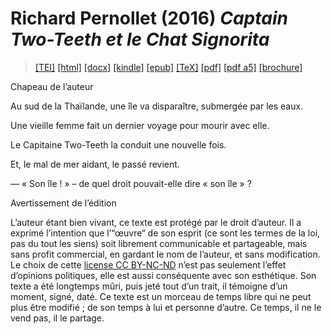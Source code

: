 # Richard Pernollet (2016)  <em>Captain Two-Teeth et le Chat Signorita</em> 

>  <a target="_blank" title="Source XML/TEI" class="mime48 tei" href="https://hurlus.github.io/tei/pernollet2016_capt-2-teeth.xml">[TEI]</a>  <a target="_blank" title="HTML une page" class="mime48 html" href="https://hurlus.github.io/pernollet2016_capt-2-teeth/pernollet2016_capt-2-teeth.html">[html]</a>  <a target="_blank" title="Bureautique (LibreOffice, MS.Word)" class="mime48 docx" href="https://hurlus.github.io/pernollet2016_capt-2-teeth/pernollet2016_capt-2-teeth.docx">[docx]</a>  <a target="_blank" title="Amazon.kindle" class="mime48 mobi" href="https://hurlus.github.io/pernollet2016_capt-2-teeth/pernollet2016_capt-2-teeth.mobi">[kindle]</a>  <a target="_blank" title="EPUB, pour liseuses et téléphones" class="mime48 epub" href="https://hurlus.github.io/pernollet2016_capt-2-teeth/pernollet2016_capt-2-teeth.epub">[epub]</a>  <a target="_blank" title="LaTeX" class="mime48 tex" href="https://hurlus.github.io/pernollet2016_capt-2-teeth/pernollet2016_capt-2-teeth.tex">[TeX]</a>  <a target="_blank" title="PDF à imprimer, A4 2 colonnes" class="mime48 pdf" href="https://hurlus.github.io/pernollet2016_capt-2-teeth/pernollet2016_capt-2-teeth.pdf">[pdf]</a>  <a target="_blank" title="PDF à lire, A5 une colonne" class="mime48 a5" href="https://hurlus.github.io/pernollet2016_capt-2-teeth/pernollet2016_capt-2-teeth_a5.pdf">[pdf a5]</a>  <a target="_blank" title="Brochure à agrafer, pdf imposé pour imprimante recto/verso" class="mime48 brochure" href="https://hurlus.github.io/pernollet2016_capt-2-teeth/pernollet2016_capt-2-teeth_brochure.pdf">[brochure]</a> 



<article xmlns="http://www.w3.org/1999/xhtml">
  <p class="label">Chapeau de l’auteur</p>
  <p class="p">Au sud de la Thaïlande, une île va disparaître, submergée par les eaux.</p>
  <p class="p">Une vieille femme fait un dernier voyage pour mourir avec elle.</p>
  <p class="p">Le Capitaine Two-Teeth la conduit une nouvelle fois.</p>
  <p class="p">Et, le mal de mer aidant, le passé revient.</p>
  <p class="p">— « Son île ! » – de quel droit pouvait-elle dire « son île » ?</p>
  <p class="label">Avertissement de l’édition</p>
  <p class="p noindent">L’auteur étant bien vivant, ce texte est protégé par le droit d’auteur. Il a exprimé l’intention que l’“œuvre“ de son esprit (ce sont les termes de la loi, pas du tout les siens) soit librement communicable et partageable, mais sans profit commercial, en gardant le nom de l’auteur, et sans modification. Le choix de cette <a href="https://creativecommons.org/licenses/by-nc-nd/4.0/deed.fr">license CC BY-NC-ND</a> n’est pas seulement l’effet d’opinions politiques, elle est aussi conséquente avec son esthétique. Son texte a été longtemps mûri, puis jeté tout d’un trait, il témoigne d’un moment, signé, daté. Ce texte est un morceau de temps libre qui ne peut plus être modifié ; de son temps à lui et personne d’autre. Ce temps, il ne le vend pas, il le partage.</p>
</article>
